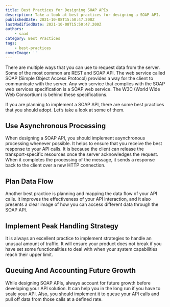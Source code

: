 ```yaml
---
title: Best Practices for Designing SOAP APIs
description: Take a look at best practices for designing a SOAP API.
publishedDate: 2021-10-08T15:50:47.200Z
lastModifiedDate: 2021-10-08T15:50:47.200Z
authors:
    - saad
category: Best Practices
tags:
    - best-practices
coverImage: ''
---
```


<Lead>
	There are multiple ways that you can use to request data from the server.
	Some of the most common are REST and SOAP API. The web service called SOAP
	(Simple Object Access Protocol) provides a way for the client to communicate
	with the server. Any web service that complies with the SOAP web services
	specification is a SOAP web service. The W3C (World Wide Web Consortium) is
	behind these specifications.
</Lead>

If you are planning to implement a SOAP API, there are some best practices that you should adopt. Let’s take a look at some of them.

## Use Asynchronous Processing

When designing a SOAP API, you should implement asynchronous processing whenever possible. It helps to ensure that you receive the best response to your API calls. It is because the client can release the transport-specific resources once the server acknowledges the request. When it completes the processing of the message, it sends a response back to the client over a new HTTP connection.

## Plan Data Flow

Another best practice is planning and mapping the data flow of your API calls. It improves the effectiveness of your API interaction, and it also presents a clear image of how you can access different data through the SOAP API.

## Implement Peak Handling Strategy

It is always an excellent practice to implement strategies to handle an unusual amount of traffic. It will ensure your product does not break if you have set some functionalities to deal with when your system capabilities reach their upper limit.

## Queuing And Accounting Future Growth

While designing SOAP APIs, always account for future growth before developing your API solution. It can help you in the long run if you have to scale your API. Also, you should implement it to queue your API calls and pull off data from those calls at a defined rate.

